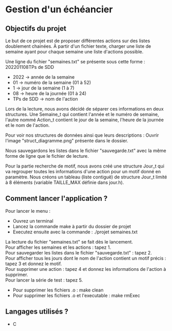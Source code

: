 # Gestion d'un échéancier

## Objectifs du projet

Le but de ce projet est de proposer différentes actions sur des listes doublement chainées.
À partir d'un fichier texte, charger une liste de semaine ayant pour chaque semaine une liste
d'actions possible. 

Une ligne du fichier "semaines.txt" se présente sous cette forme : 202201108TPs de SDD
<!-- -->
+ 2022 -> année de la semaine
+ 01   -> numéro de la semaine (01 à 52)
+ 1    -> jour de la semaine (1 à 7)
+ 08   -> heure de la journée (01 à 24)
+ TPs de SDD -> nom de l'action

Lors de la lecture, nous avons décidé de séparer ces informations en deux structures.
Une Semaine_t qui contient l'année et le numéro de semaine, l'autre nommé Action_t contient
le jour de la semaine, l'heure de la journée et le nom de l'action.

Pour voir nos structures de données ainsi que leurs descriptions : Ouvrir l'image "struct_diagramme.png" présente dans le dossier.

Nous sauvegardons les listes dans le fichier "sauvegarde.txt" avec la même forme de ligne
que le fichier de lecture. 

Pour la partie recherche de motif, nous avons créé une structure Jour_t qui va regrouper
toutes les informations d'une action pour un motif donné en paramètre.
Nous créons un tableau (liste contiguë) de structure Jour_t limité à 8 éléments (variable TAILLE_MAX définie dans jour.h).


## Comment lancer l'application ?

Pour lancer le menu : 
+ Ouvrez un terminal
+ Lancez la commande make à partir du dossier de projet
+ Executez ensuite avec la commande : ./projet semaines.txt

La lecture du fichier "semaines.txt" se fait dès le lancement.  
Pour afficher les semaines et les actions : tapez 1.  
Pour sauvegarder les listes dans le fichier "sauvegarde.txt" : tapez 2.  
Pour afficher tous les jours dont le nom de l'action contient un motif précis : tapez 3 et donnez le motif.  
Pour supprimer une action : tapez 4 et donnez les informations de l'action à supprimer.	 
Pour lancer la série de test : tapez 5.  

+ Pour supprimer les fichiers .o : make clean
+ Pour supprimer les fichiers .o et l'executable : make rmExec  

## Langages utilisés ?

+ C